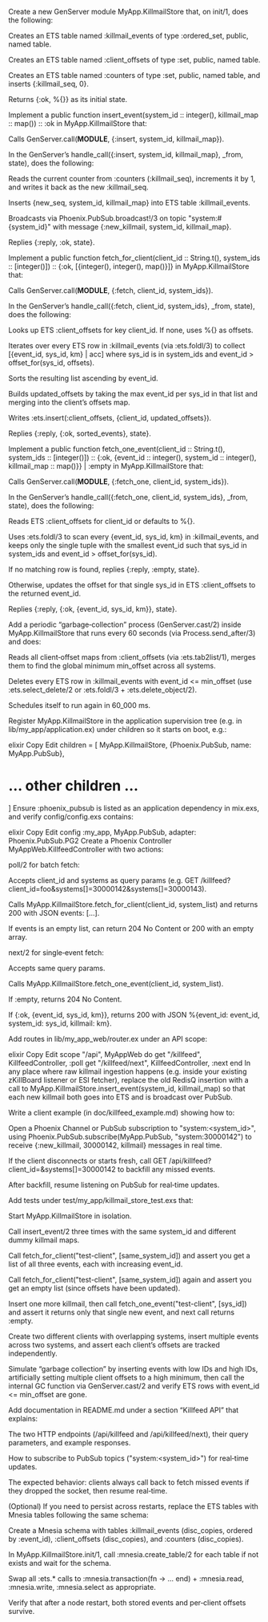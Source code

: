 Create a new GenServer module MyApp.KillmailStore that, on init/1, does the following:

Creates an ETS table named :killmail_events of type :ordered_set, public, named table.

Creates an ETS table named :client_offsets of type :set, public, named table.

Creates an ETS table named :counters of type :set, public, named table, and inserts {:killmail_seq, 0}.

Returns {:ok, %{}} as its initial state.

Implement a public function insert_event(system_id :: integer(), killmail_map :: map()) :: :ok in MyApp.KillmailStore that:

Calls GenServer.call(**MODULE**, {:insert, system_id, killmail_map}).

In the GenServer’s handle_call({:insert, system_id, killmail_map}, \_from, state), does the following:

Reads the current counter from :counters (:killmail_seq), increments it by 1, and writes it back as the new :killmail_seq.

Inserts {new_seq, system_id, killmail_map} into ETS table :killmail_events.

Broadcasts via Phoenix.PubSub.broadcast!/3 on topic "system:#{system_id}" with message {:new_killmail, system_id, killmail_map}.

Replies {:reply, :ok, state}.

Implement a public function fetch_for_client(client_id :: String.t(), system_ids :: [integer()]) :: {:ok, [{integer(), integer(), map()}]} in MyApp.KillmailStore that:

Calls GenServer.call(**MODULE**, {:fetch, client_id, system_ids}).

In the GenServer’s handle_call({:fetch, client_id, system_ids}, \_from, state), does the following:

Looks up ETS :client_offsets for key client_id. If none, uses %{} as offsets.

Iterates over every ETS row in :killmail_events (via :ets.foldl/3) to collect [{event_id, sys_id, km} | acc] where sys_id is in system_ids and event_id > offset_for(sys_id, offsets).

Sorts the resulting list ascending by event_id.

Builds updated_offsets by taking the max event_id per sys_id in that list and merging into the client’s offsets map.

Writes :ets.insert(:client_offsets, {client_id, updated_offsets}).

Replies {:reply, {:ok, sorted_events}, state}.

Implement a public function fetch_one_event(client_id :: String.t(), system_ids :: [integer()]) :: {:ok, {event_id :: integer(), system_id :: integer(), killmail_map :: map()}} | :empty in MyApp.KillmailStore that:

Calls GenServer.call(**MODULE**, {:fetch_one, client_id, system_ids}).

In the GenServer’s handle_call({:fetch_one, client_id, system_ids}, \_from, state), does the following:

Reads ETS :client_offsets for client_id or defaults to %{}.

Uses :ets.foldl/3 to scan every {event_id, sys_id, km} in :killmail_events, and keeps only the single tuple with the smallest event_id such that sys_id in system_ids and event_id > offset_for(sys_id).

If no matching row is found, replies {:reply, :empty, state}.

Otherwise, updates the offset for that single sys_id in ETS :client_offsets to the returned event_id.

Replies {:reply, {:ok, {event_id, sys_id, km}}, state}.

Add a periodic “garbage‐collection” process (GenServer.cast/2) inside MyApp.KillmailStore that runs every 60 seconds (via Process.send_after/3) and does:

Reads all client‐offset maps from :client_offsets (via :ets.tab2list/1), merges them to find the global minimum min_offset across all systems.

Deletes every ETS row in :killmail_events with event_id <= min_offset (use :ets.select_delete/2 or :ets.foldl/3 + :ets.delete_object/2).

Schedules itself to run again in 60_000 ms.

Register MyApp.KillmailStore in the application supervision tree (e.g. in lib/my_app/application.ex) under children so it starts on boot, e.g.:

elixir
Copy
Edit
children = [
MyApp.KillmailStore,
{Phoenix.PubSub, name: MyApp.PubSub},

# … other children …

]
Ensure :phoenix_pubsub is listed as an application dependency in mix.exs, and verify config/config.exs contains:

elixir
Copy
Edit
config :my_app, MyApp.PubSub,
adapter: Phoenix.PubSub.PG2
Create a Phoenix Controller MyAppWeb.KillfeedController with two actions:

poll/2 for batch fetch:

Accepts client_id and systems as query params (e.g. GET /killfeed?client_id=foo&systems[]=30000142&systems[]=30000143).

Calls MyApp.KillmailStore.fetch_for_client(client_id, system_list) and returns 200 with JSON events: [...].

If events is an empty list, can return 204 No Content or 200 with an empty array.

next/2 for single‐event fetch:

Accepts same query params.

Calls MyApp.KillmailStore.fetch_one_event(client_id, system_list).

If :empty, returns 204 No Content.

If {:ok, {event_id, sys_id, km}}, returns 200 with JSON %{event_id: event_id, system_id: sys_id, killmail: km}.

Add routes in lib/my_app_web/router.ex under an API scope:

elixir
Copy
Edit
scope "/api", MyAppWeb do
get "/killfeed", KillfeedController, :poll
get "/killfeed/next", KillfeedController, :next
end
In any place where raw killmail ingestion happens (e.g. inside your existing zKillBoard listener or ESI fetcher), replace the old RedisQ insertion with a call to MyApp.KillmailStore.insert_event(system_id, killmail_map) so that each new killmail both goes into ETS and is broadcast over PubSub.

Write a client example (in doc/killfeed_example.md) showing how to:

Open a Phoenix Channel or PubSub subscription to "system:<system_id>", using Phoenix.PubSub.subscribe(MyApp.PubSub, "system:30000142") to receive {:new_killmail, 30000142, killmail} messages in real time.

If the client disconnects or starts fresh, call GET /api/killfeed?client_id=<id>&systems[]=30000142 to backfill any missed events.

After backfill, resume listening on PubSub for real‐time updates.

Add tests under test/my_app/killmail_store_test.exs that:

Start MyApp.KillmailStore in isolation.

Call insert_event/2 three times with the same system_id and different dummy killmail maps.

Call fetch_for_client("test-client", [same_system_id]) and assert you get a list of all three events, each with increasing event_id.

Call fetch_for_client("test-client", [same_system_id]) again and assert you get an empty list (since offsets have been updated).

Insert one more killmail, then call fetch_one_event("test-client", [sys_id]) and assert it returns only that single new event, and next call returns :empty.

Create two different clients with overlapping systems, insert multiple events across two systems, and assert each client’s offsets are tracked independently.

Simulate “garbage collection” by inserting events with low IDs and high IDs, artificially setting multiple client offsets to a high minimum, then call the internal GC function via GenServer.cast/2 and verify ETS rows with event_id <= min_offset are gone.

Add documentation in README.md under a section “Killfeed API” that explains:

The two HTTP endpoints (/api/killfeed and /api/killfeed/next), their query parameters, and example responses.

How to subscribe to PubSub topics ("system:<system_id>") for real‐time updates.

The expected behavior: clients always call back to fetch missed events if they dropped the socket, then resume real‐time.

(Optional) If you need to persist across restarts, replace the ETS tables with Mnesia tables following the same schema:

Create a Mnesia schema with tables :killmail_events (disc_copies, ordered by :event_id), :client_offsets (disc_copies), and :counters (disc_copies).

In MyApp.KillmailStore.init/1, call :mnesia.create_table/2 for each table if not exists and wait for the schema.

Swap all :ets.\* calls to :mnesia.transaction(fn -> … end) + :mnesia.read, :mnesia.write, :mnesia.select as appropriate.

Verify that after a node restart, both stored events and per‐client offsets survive.
